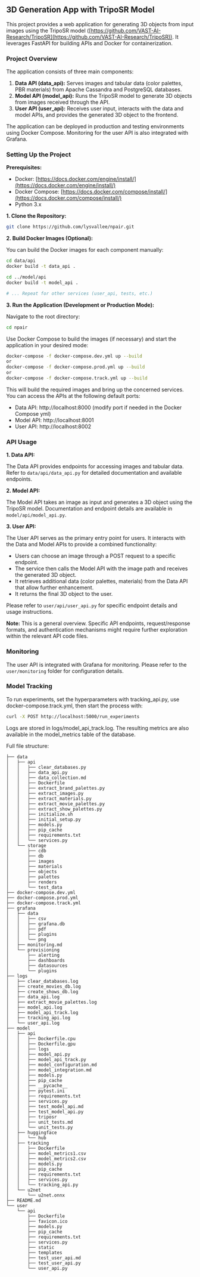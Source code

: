 ## 3D Generation App with TripoSR Model

This project provides a web application for generating 3D objects from input images using the TripoSR model ([https://github.com/VAST-AI-Research/TripoSR](https://github.com/VAST-AI-Research/TripoSR)). It leverages FastAPI for building APIs and Docker for containerization.

### Project Overview

The application consists of three main components:

1. **Data API (data_api):** Serves images and tabular data (color palettes, PBR materials) from Apache Cassandra and PostgreSQL databases.
2. **Model API (model_api):** Runs the TripoSR model to generate 3D objects from images received through the API.
3. **User API (user_api):** Receives user input, interacts with the data and model APIs, and provides the generated 3D object to the frontend.

The application can be deployed in production and testing environments using Docker Compose. Monitoring for the user API is also integrated with Grafana.

### Setting Up the Project

**Prerequisites:**

* Docker: [https://docs.docker.com/engine/install/](https://docs.docker.com/engine/install/)
* Docker Compose: [https://docs.docker.com/compose/install/](https://docs.docker.com/compose/install/)
* Python 3.x

**1. Clone the Repository:**

```bash
git clone https://github.com/lysvallee/npair.git
```


**2. Build Docker Images (Optional):**

You can build the Docker images for each component manually:

```bash
cd data/api
docker build -t data_api .

cd ../model/api
docker build -t model_api .

# ... Repeat for other services (user_api, tests, etc.)
```

**3. Run the Application (Development or Production Mode):**

Navigate to the root directory:

```bash
cd npair
```

Use Docker Compose to build the images (if necessary) and start the application in your desired mode:

```bash
docker-compose -f docker-compose.dev.yml up --build
or
docker-compose -f docker-compose.prod.yml up --build
or
docker-compose -f docker-compose.track.yml up --build
```

This will build the required images and bring up the concerned services. You can access the APIs at the following default ports:

* Data API: http://localhost:8000 (modify port if needed in the Docker Compose yml)
* Model API: http://localhost:8001
* User API: http://localhost:8002


### API Usage

**1. Data API:**

The Data API provides endpoints for accessing images and tabular data. Refer to `data/api/data_api.py` for detailed documentation and available endpoints.

**2. Model API:**

The Model API takes an image as input and generates a 3D object using the TripoSR model. Documentation and endpoint details are available in `model/api/model_api.py`.

**3. User API:**

The User API serves as the primary entry point for users. It interacts with the Data and Model APIs to provide a combined functionality:

* Users can choose an image through a POST request to a specific endpoint.
* The service then calls the Model API with the image path and receives the generated 3D object.
* It retrieves additional data (color palettes, materials) from the Data API that allow further enhancement.
* It returns the final 3D object to the user.

Please refer to `user/api/user_api.py` for specific endpoint details and usage instructions.

**Note:** This is a general overview. Specific API endpoints, request/response formats, and authentication mechanisms might require further exploration within the relevant API code files.

### Monitoring

The user API is integrated with Grafana for monitoring. Please refer to the `user/monitoring` folder for configuration details.

### Model Tracking

To run experiments, set the hyperparameters with tracking_api.py, use docker-compose.track.yml, then start the process with:
```bash
curl -X POST http://localhost:5000/run_experiments
```
Logs are stored in logs/model_api_track.log.
The resulting metrics are also available in the model_metrics table of the database.


Full file structure:

```
├── data
│   ├── api
│   │   ├── clear_databases.py
│   │   ├── data_api.py
│   │   ├── data_collection.md
│   │   ├── Dockerfile
│   │   ├── extract_brand_palettes.py
│   │   ├── extract_images.py
│   │   ├── extract_materials.py
│   │   ├── extract_movie_palettes.py
│   │   ├── extract_show_palettes.py
│   │   ├── initialize.sh
│   │   ├── initial_setup.py
│   │   ├── models.py
│   │   ├── pip_cache
│   │   ├── requirements.txt
│   │   └── services.py
│   └── storage
│       ├── cdb
│       ├── db
│       ├── images
│       ├── materials
│       ├── objects
│       ├── palettes
│       ├── renders
│       └── test_data
├── docker-compose.dev.yml
├── docker-compose.prod.yml
├── docker-compose.track.yml
├── grafana
│   ├── data
│   │   ├── csv
│   │   ├── grafana.db
│   │   ├── pdf
│   │   ├── plugins
│   │   └── png
│   ├── monitoring.md
│   └── provisioning
│       ├── alerting
│       ├── dashboards
│       ├── datasources
│       └── plugins
├── logs
│   ├── clear_databases.log
│   ├── create_movies_db.log
│   ├── create_shows_db.log
│   ├── data_api.log
│   ├── extract_movie_palettes.log
│   ├── model_api.log
│   ├── model_api_track.log
│   ├── tracking_api.log
│   └── user_api.log
├── model
│   ├── api
│   │   ├── Dockerfile.cpu
│   │   ├── Dockerfile.gpu
│   │   ├── logs
│   │   ├── model_api.py
│   │   ├── model_api_track.py
│   │   ├── model_configuration.md
│   │   ├── model_integration.md
│   │   ├── models.py
│   │   ├── pip_cache
│   │   ├── __pycache__
│   │   ├── pytest.ini
│   │   ├── requirements.txt
│   │   ├── services.py
│   │   ├── test_model_api.md
│   │   ├── test_model_api.py
│   │   ├── triposr
│   │   ├── unit_tests.md
│   │   └── unit_tests.py
│   ├── huggingface
│   │   └── hub
│   ├── tracking
│   │   ├── Dockerfile
│   │   ├── model_metrics1.csv
│   │   ├── model_metrics2.csv
│   │   ├── models.py
│   │   ├── pip_cache
│   │   ├── requirements.txt
│   │   ├── services.py
│   │   └── tracking_api.py
│   └── u2net
│       └── u2net.onnx
├── README.md
└── user
    └── api
        ├── Dockerfile
        ├── favicon.ico
        ├── models.py
        ├── pip_cache
        ├── requirements.txt
        ├── services.py
        ├── static
        ├── templates
        ├── test_user_api.md
        ├── test_user_api.py
        └── user_api.py
```
